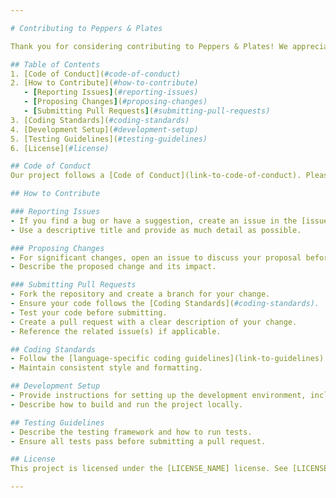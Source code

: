 ```yaml
---

# Contributing to Peppers & Plates

Thank you for considering contributing to Peppers & Plates! We appreciate your efforts and want to make it as easy as possible for you to contribute. This guide provides guidelines on how to contribute, what you need to know, and the process for submitting changes.

## Table of Contents
1. [Code of Conduct](#code-of-conduct)
2. [How to Contribute](#how-to-contribute)
   - [Reporting Issues](#reporting-issues)
   - [Proposing Changes](#proposing-changes)
   - [Submitting Pull Requests](#submitting-pull-requests)
3. [Coding Standards](#coding-standards)
4. [Development Setup](#development-setup)
5. [Testing Guidelines](#testing-guidelines)
6. [License](#license)

## Code of Conduct
Our project follows a [Code of Conduct](link-to-code-of-conduct). Please read and adhere to it while contributing.

## How to Contribute

### Reporting Issues
- If you find a bug or have a suggestion, create an issue in the [issue tracker](link-to-issue-tracker).
- Use a descriptive title and provide as much detail as possible.

### Proposing Changes
- For significant changes, open an issue to discuss your proposal before submitting a pull request.
- Describe the proposed change and its impact.

### Submitting Pull Requests
- Fork the repository and create a branch for your change.
- Ensure your code follows the [Coding Standards](#coding-standards).
- Test your code before submitting.
- Create a pull request with a clear description of your change.
- Reference the related issue(s) if applicable.

## Coding Standards
- Follow the [language-specific coding guidelines](link-to-guidelines).
- Maintain consistent style and formatting.

## Development Setup
- Provide instructions for setting up the development environment, including dependencies and tools.
- Describe how to build and run the project locally.

## Testing Guidelines
- Describe the testing framework and how to run tests.
- Ensure all tests pass before submitting a pull request.

## License
This project is licensed under the [LICENSE_NAME] license. See [LICENSE.md](link-to-license) for details.

---
```

